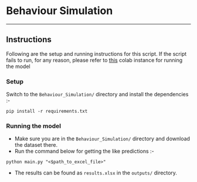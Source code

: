# Behaviour Simulation
--- 

## Instructions
Following are the setup and running instructions for this script. If the script fails to run, for any reason, please refer to [this](https://colab.research.google.com/drive/15yXlPs_nXZrbGHF64Tn_Klmpk5oQWxoF?usp=sharing) colab instance for running the model

### Setup
Switch to the `Behaviour_Simulation/` directory and install the dependencies :-
```
pip install -r requirements.txt
```

### Running the model
- Make sure you are in the `Behaviour_Simulation/` directory and download the dataset there.
- Run the command below for getting the like predictions :-
```
python main.py "<$path_to_excel_file>" 
```
- The results can be found as `results.xlsx` in the `outputs/` directory.


<!-- - Run ```pip install -r requirements.txt``` to install the dependencies
- Download the dataset in the directory
- Run ```python main.py path/to/your/dataset.xlsx``` to save the results as ```Submission.csv``` -->

